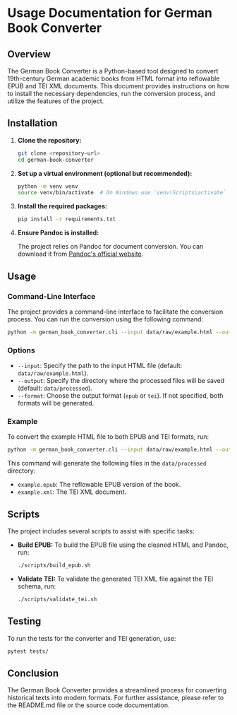 # Usage Documentation for German Book Converter

## Overview

The German Book Converter is a Python-based tool designed to convert 19th-century German academic books from HTML format into reflowable EPUB and TEI XML documents. This document provides instructions on how to install the necessary dependencies, run the conversion process, and utilize the features of the project.

## Installation

1. **Clone the repository:**

   ```bash
   git clone <repository-url>
   cd german-book-converter
   ```

2. **Set up a virtual environment (optional but recommended):**

   ```bash
   python -m venv venv
   source venv/bin/activate  # On Windows use `venv\Scripts\activate`
   ```

3. **Install the required packages:**

   ```bash
   pip install -r requirements.txt
   ```

4. **Ensure Pandoc is installed:**

   The project relies on Pandoc for document conversion. You can download it from [Pandoc's official website](https://pandoc.org/installing.html).

## Usage

### Command-Line Interface

The project provides a command-line interface to facilitate the conversion process. You can run the conversion using the following command:

```bash
python -m german_book_converter.cli --input data/raw/example.html --output data/processed
```

### Options

- `--input`: Specify the path to the input HTML file (default: `data/raw/example.html`).
- `--output`: Specify the directory where the processed files will be saved (default: `data/processed`).
- `--format`: Choose the output format (`epub` or `tei`). If not specified, both formats will be generated.

### Example

To convert the example HTML file to both EPUB and TEI formats, run:

```bash
python -m german_book_converter.cli --input data/raw/example.html --output data/processed
```

This command will generate the following files in the `data/processed` directory:

- `example.epub`: The reflowable EPUB version of the book.
- `example.xml`: The TEI XML document.

## Scripts

The project includes several scripts to assist with specific tasks:

- **Build EPUB:** To build the EPUB file using the cleaned HTML and Pandoc, run:

  ```bash
  ./scripts/build_epub.sh
  ```

- **Validate TEI:** To validate the generated TEI XML file against the TEI schema, run:

  ```bash
  ./scripts/validate_tei.sh
  ```

## Testing

To run the tests for the converter and TEI generation, use:

```bash
pytest tests/
```

## Conclusion

The German Book Converter provides a streamlined process for converting historical texts into modern formats. For further assistance, please refer to the README.md file or the source code documentation.